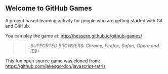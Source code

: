 ## Welcome to GitHub Games

A project based learning activity for people who are getting started with Git and GitHub.

You can play the game at: http://hesserp.github.io/github-games/

>> _*SUPPORTED BROWSERS*: Chrome, Firefox, Safari, Opera and IE9+_

This fun open source game was cloned from: https://github.com/jakesgordon/javascript-tetris
